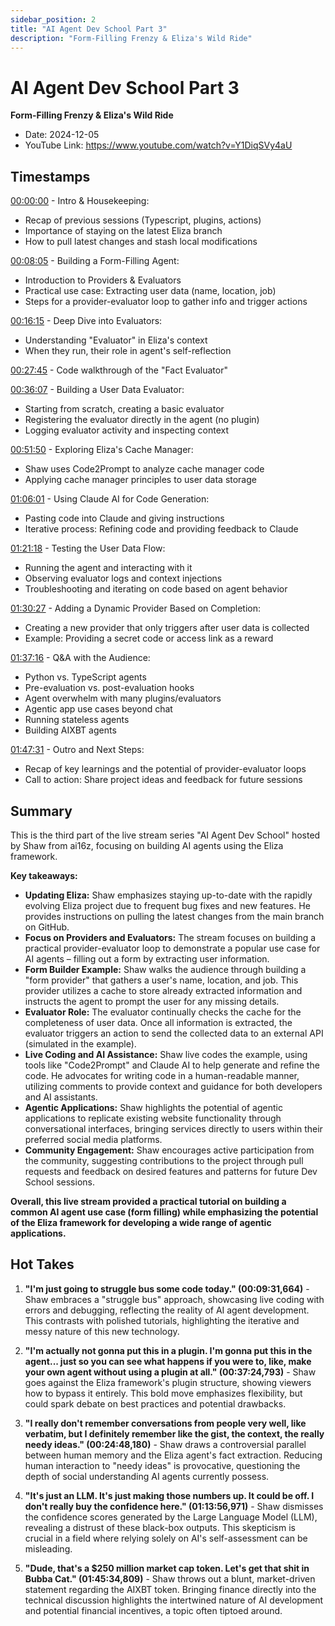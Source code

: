 ```yaml
---
sidebar_position: 2
title: "AI Agent Dev School Part 3"
description: "Form-Filling Frenzy & Eliza's Wild Ride"
---
```


# AI Agent Dev School Part 3

**Form-Filling Frenzy & Eliza's Wild Ride**

- Date: 2024-12-05
- YouTube Link: https://www.youtube.com/watch?v=Y1DiqSVy4aU

## Timestamps

[00:00:00](https://www.youtube.com/watch?v=Y1DiqSVy4aU&t=0) - Intro & Housekeeping:

- Recap of previous sessions (Typescript, plugins, actions)
- Importance of staying on the latest Eliza branch
- How to pull latest changes and stash local modifications

[00:08:05](https://www.youtube.com/watch?v=Y1DiqSVy4aU&t=485) - Building a Form-Filling Agent:

- Introduction to Providers & Evaluators
- Practical use case: Extracting user data (name, location, job)
- Steps for a provider-evaluator loop to gather info and trigger actions

[00:16:15](https://www.youtube.com/watch?v=Y1DiqSVy4aU&t=975) - Deep Dive into Evaluators:

- Understanding "Evaluator" in Eliza's context
- When they run, their role in agent's self-reflection

[00:27:45](https://www.youtube.com/watch?v=Y1DiqSVy4aU&t=1675) - Code walkthrough of the "Fact Evaluator"

[00:36:07](https://www.youtube.com/watch?v=Y1DiqSVy4aU&t=2167) - Building a User Data Evaluator:

- Starting from scratch, creating a basic evaluator
- Registering the evaluator directly in the agent (no plugin)
- Logging evaluator activity and inspecting context

[00:51:50](https://www.youtube.com/watch?v=Y1DiqSVy4aU&t=3110) - Exploring Eliza's Cache Manager:

- Shaw uses Code2Prompt to analyze cache manager code
- Applying cache manager principles to user data storage

[01:06:01](https://www.youtube.com/watch?v=Y1DiqSVy4aU&t=3961) - Using Claude AI for Code Generation:

- Pasting code into Claude and giving instructions
- Iterative process: Refining code and providing feedback to Claude

[01:21:18](https://www.youtube.com/watch?v=Y1DiqSVy4aU&t=4878) - Testing the User Data Flow:

- Running the agent and interacting with it
- Observing evaluator logs and context injections
- Troubleshooting and iterating on code based on agent behavior

[01:30:27](https://www.youtube.com/watch?v=Y1DiqSVy4aU&t=5427) - Adding a Dynamic Provider Based on Completion:

- Creating a new provider that only triggers after user data is collected
- Example: Providing a secret code or access link as a reward

[01:37:16](https://www.youtube.com/watch?v=Y1DiqSVy4aU&t=5836) - Q&A with the Audience:

- Python vs. TypeScript agents
- Pre-evaluation vs. post-evaluation hooks
- Agent overwhelm with many plugins/evaluators
- Agentic app use cases beyond chat
- Running stateless agents
- Building AIXBT agents

[01:47:31](https://www.youtube.com/watch?v=Y1DiqSVy4aU&t=6451) - Outro and Next Steps:

- Recap of key learnings and the potential of provider-evaluator loops
- Call to action: Share project ideas and feedback for future sessions

## Summary

This is the third part of the live stream series "AI Agent Dev School" hosted by Shaw from ai16z, focusing on building AI agents using the Eliza framework.

**Key takeaways:**

- **Updating Eliza:** Shaw emphasizes staying up-to-date with the rapidly evolving Eliza project due to frequent bug fixes and new features. He provides instructions on pulling the latest changes from the main branch on GitHub.
- **Focus on Providers and Evaluators:** The stream focuses on building a practical provider-evaluator loop to demonstrate a popular use case for AI agents – filling out a form by extracting user information.
- **Form Builder Example:** Shaw walks the audience through building a "form provider" that gathers a user's name, location, and job. This provider utilizes a cache to store already extracted information and instructs the agent to prompt the user for any missing details.
- **Evaluator Role:** The evaluator continually checks the cache for the completeness of user data. Once all information is extracted, the evaluator triggers an action to send the collected data to an external API (simulated in the example).
- **Live Coding and AI Assistance:** Shaw live codes the example, using tools like "Code2Prompt" and Claude AI to help generate and refine the code. He advocates for writing code in a human-readable manner, utilizing comments to provide context and guidance for both developers and AI assistants.
- **Agentic Applications:** Shaw highlights the potential of agentic applications to replicate existing website functionality through conversational interfaces, bringing services directly to users within their preferred social media platforms.
- **Community Engagement:** Shaw encourages active participation from the community, suggesting contributions to the project through pull requests and feedback on desired features and patterns for future Dev School sessions.

**Overall, this live stream provided a practical tutorial on building a common AI agent use case (form filling) while emphasizing the potential of the Eliza framework for developing a wide range of agentic applications.**

## Hot Takes

1. **"I'm just going to struggle bus some code today." (00:09:31,664)** - Shaw embraces a "struggle bus" approach, showcasing live coding with errors and debugging, reflecting the reality of AI agent development. This contrasts with polished tutorials, highlighting the iterative and messy nature of this new technology.

2. **"I'm actually not gonna put this in a plugin. I'm gonna put this in the agent... just so you can see what happens if you were to, like, make your own agent without using a plugin at all." (00:37:24,793)** - Shaw goes against the Eliza framework's plugin structure, showing viewers how to bypass it entirely. This bold move emphasizes flexibility, but could spark debate on best practices and potential drawbacks.

3. **"I really don't remember conversations from people very well, like verbatim, but I definitely remember like the gist, the context, the really needy ideas." (00:24:48,180)** - Shaw draws a controversial parallel between human memory and the Eliza agent's fact extraction. Reducing human interaction to "needy ideas" is provocative, questioning the depth of social understanding AI agents currently possess.

4. **"It's just an LLM. It's just making those numbers up. It could be off. I don't really buy the confidence here." (01:13:56,971)** - Shaw dismisses the confidence scores generated by the Large Language Model (LLM), revealing a distrust of these black-box outputs. This skepticism is crucial in a field where relying solely on AI's self-assessment can be misleading.

5. **"Dude, that's a $250 million market cap token. Let's get that shit in Bubba Cat." (01:45:34,809)** - Shaw throws out a blunt, market-driven statement regarding the AIXBT token. Bringing finance directly into the technical discussion highlights the intertwined nature of AI development and potential financial incentives, a topic often tiptoed around.
